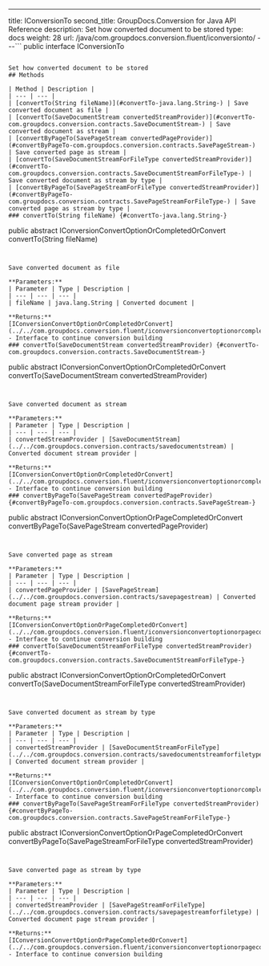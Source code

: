 ---
title: IConversionTo
second_title: GroupDocs.Conversion for Java API Reference
description: Set how converted document to be stored
type: docs
weight: 28
url: /java/com.groupdocs.conversion.fluent/iconversionto/
---```
public interface IConversionTo
```

Set how converted document to be stored
## Methods

| Method | Description |
| --- | --- |
| [convertTo(String fileName)](#convertTo-java.lang.String-) | Save converted document as file |
| [convertTo(SaveDocumentStream convertedStreamProvider)](#convertTo-com.groupdocs.conversion.contracts.SaveDocumentStream-) | Save converted document as stream |
| [convertByPageTo(SavePageStream convertedPageProvider)](#convertByPageTo-com.groupdocs.conversion.contracts.SavePageStream-) | Save converted page as stream |
| [convertTo(SaveDocumentStreamForFileType convertedStreamProvider)](#convertTo-com.groupdocs.conversion.contracts.SaveDocumentStreamForFileType-) | Save converted document as stream by type |
| [convertByPageTo(SavePageStreamForFileType convertedStreamProvider)](#convertByPageTo-com.groupdocs.conversion.contracts.SavePageStreamForFileType-) | Save converted page as stream by type |
### convertTo(String fileName) {#convertTo-java.lang.String-}
```
public abstract IConversionConvertOptionOrCompletedOrConvert convertTo(String fileName)
```


Save converted document as file

**Parameters:**
| Parameter | Type | Description |
| --- | --- | --- |
| fileName | java.lang.String | Converted document |

**Returns:**
[IConversionConvertOptionOrCompletedOrConvert](../../com.groupdocs.conversion.fluent/iconversionconvertoptionorcompletedorconvert) - Interface to continue conversion building
### convertTo(SaveDocumentStream convertedStreamProvider) {#convertTo-com.groupdocs.conversion.contracts.SaveDocumentStream-}
```
public abstract IConversionConvertOptionOrCompletedOrConvert convertTo(SaveDocumentStream convertedStreamProvider)
```


Save converted document as stream

**Parameters:**
| Parameter | Type | Description |
| --- | --- | --- |
| convertedStreamProvider | [SaveDocumentStream](../../com.groupdocs.conversion.contracts/savedocumentstream) | Converted document stream provider |

**Returns:**
[IConversionConvertOptionOrCompletedOrConvert](../../com.groupdocs.conversion.fluent/iconversionconvertoptionorcompletedorconvert) - Interface to continue conversion building
### convertByPageTo(SavePageStream convertedPageProvider) {#convertByPageTo-com.groupdocs.conversion.contracts.SavePageStream-}
```
public abstract IConversionConvertOptionOrPageCompletedOrConvert convertByPageTo(SavePageStream convertedPageProvider)
```


Save converted page as stream

**Parameters:**
| Parameter | Type | Description |
| --- | --- | --- |
| convertedPageProvider | [SavePageStream](../../com.groupdocs.conversion.contracts/savepagestream) | Converted document page stream provider |

**Returns:**
[IConversionConvertOptionOrPageCompletedOrConvert](../../com.groupdocs.conversion.fluent/iconversionconvertoptionorpagecompletedorconvert) - Interface to continue conversion building
### convertTo(SaveDocumentStreamForFileType convertedStreamProvider) {#convertTo-com.groupdocs.conversion.contracts.SaveDocumentStreamForFileType-}
```
public abstract IConversionConvertOptionOrCompletedOrConvert convertTo(SaveDocumentStreamForFileType convertedStreamProvider)
```


Save converted document as stream by type

**Parameters:**
| Parameter | Type | Description |
| --- | --- | --- |
| convertedStreamProvider | [SaveDocumentStreamForFileType](../../com.groupdocs.conversion.contracts/savedocumentstreamforfiletype) | Converted document stream provider |

**Returns:**
[IConversionConvertOptionOrCompletedOrConvert](../../com.groupdocs.conversion.fluent/iconversionconvertoptionorcompletedorconvert) - Interface to continue conversion building
### convertByPageTo(SavePageStreamForFileType convertedStreamProvider) {#convertByPageTo-com.groupdocs.conversion.contracts.SavePageStreamForFileType-}
```
public abstract IConversionConvertOptionOrPageCompletedOrConvert convertByPageTo(SavePageStreamForFileType convertedStreamProvider)
```


Save converted page as stream by type

**Parameters:**
| Parameter | Type | Description |
| --- | --- | --- |
| convertedStreamProvider | [SavePageStreamForFileType](../../com.groupdocs.conversion.contracts/savepagestreamforfiletype) | Converted document page stream provider |

**Returns:**
[IConversionConvertOptionOrPageCompletedOrConvert](../../com.groupdocs.conversion.fluent/iconversionconvertoptionorpagecompletedorconvert) - Interface to continue conversion building

